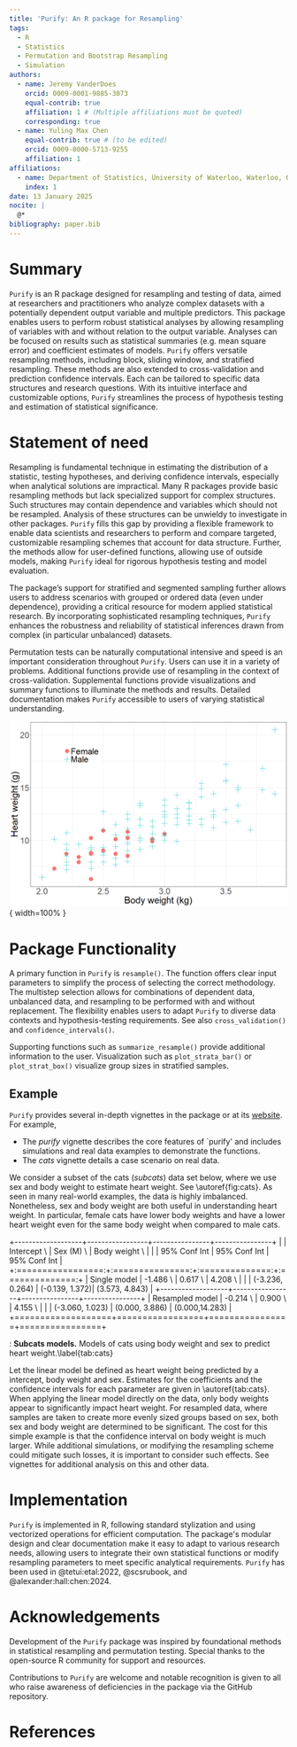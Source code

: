 ```yaml
---
title: 'Purify: An R package for Resampling'
tags:
  - R
  - Statistics
  - Permutation and Bootstrap Resampling
  - Simulation
authors:
  - name: Jeremy VanderDoes
    orcid: 0009-0001-9885-3073
    equal-contrib: true 
    affiliation: 1 # (Multiple affiliations must be quoted)
    corresponding: true
  - name: Yuling Max Chen
    equal-contrib: true # (to be edited)
    orcid: 0009-0000-5713-9255
    affiliation: 1
affiliations:
  - name: Department of Statistics, University of Waterloo, Waterloo, ON, Canada
    index: 1
date: 13 January 2025
nocite: | 
  @*
bibliography: paper.bib
---
```


# Summary

`Purify` is an R package designed for resampling and testing of data, aimed at 
researchers and practitioners who analyze complex datasets with a potentially dependent output 
variable and multiple predictors. This package enables users to perform robust 
statistical analyses by allowing resampling of variables with and without relation
to the output variable. Analyses can be focused on results such as 
statistical summaries (e.g. mean square error) and coefficient estimates of models. 
`Purify` offers versatile resampling methods, including block, sliding window, 
and stratified resampling. These methods are also extended to cross-validation 
and prediction confidence intervals. Each can be tailored to specific data 
structures and research questions. With its intuitive interface and customizable options, 
`Purify` streamlines the process of hypothesis testing and estimation of 
statistical significance.

# Statement of need

Resampling is fundamental technique in estimating the distribution of a 
statistic, testing hypotheses, and deriving confidence intervals, especially 
when analytical solutions are impractical. Many R packages provide 
basic resampling methods but lack specialized support for complex structures.
Such structures may contain dependence and variables which should not be resampled.
Analysis of these structures can be unwieldy to investigate in other packages. 
`Purify` fills this gap by providing a flexible framework to enable data 
scientists and researchers to perform and compare targeted, customizable 
resampling schemes that account for data structure. Further, the methods allow 
for user-defined functions, allowing use of outside models, making `Purify` 
ideal for rigorous hypothesis testing and model evaluation. 

The package’s support for stratified and segmented sampling further allows users 
to address scenarios with grouped or ordered data (even under dependence), 
providing a critical resource for modern applied statistical research. By 
incorporating sophisticated resampling techniques, `Purify` enhances the 
robustness and reliability of statistical inferences drawn from complex 
(in particular unbalanced) datasets.

Permutation tests can be naturally computational intensive and speed is an 
important consideration throughout `Purify`. Users can use it in a variety of 
problems. Additional functions provide use of resampling in the context of
cross-validation. Supplemental functions provide visualizations and summary 
functions to illuminate the methods and results. Detailed documentation makes 
`Purify` accessible to users of varying statistical understanding.


![**Subcats.** Body and heart weights of cats with respect to their sex.\label{fig:cats}](vignettes/cat_overview.png){ width=100% }

# Package Functionality

A primary function in `Purify` is `resample()`. The function offers clear input parameters 
to simplify the process of selecting the correct methodology. The multistep selection allows for combinations of 
dependent data, unbalanced data, and resampling to be performed with and without 
replacement. The flexibility enables users to adapt `Purify` to diverse data 
contexts and hypothesis-testing requirements. See also `cross_validation()` and
`confidence_intervals()`.

Supporting functions such as `summarize_resample()` provide additional 
information to the user. Visualization such as `plot_strata_bar()` or 
`plot_strat_box()` visualize group sizes in stratified samples.


## Example

`Purify` provides several in-depth vignettes in the package or at its 
[website](https://jrvanderdoes.github.io/purify/). For example,

- The *purify* vignette describes the core features of `purify' 
  and includes simulations and real data examples to demonstrate the functions.
- The *cats* vignette details a case scenario on real data.

We consider a subset of the cats (*subcats*) data set below, where we use sex and body 
weight to estimate heart weight. See \autoref{fig:cats}. As seen in many real-world 
examples, the data is highly imbalanced. Nonetheless, sex and body weight are 
both useful in understanding heart weight. In particular, female cats have lower 
body weights and have a lower heart weight even for the same body weight when 
compared to male cats.


+-------------------+-----------------+----------------+----------------+
|                   | Intercept \     | Sex (M) \      | Body weight \  |
|                   | 95% Conf Int    | 95% Conf Int   | 95% Conf Int   |
+:=================:+:===============:+:==============:+:==============:+
| Single model      | -1.486 \        | 0.617 \        | 4.208 \        |
|                   | (-3.236, 0.264) | (-0.139, 1.372)| (3.573, 4.843) |
+-------------------+-----------------+----------------+----------------+
| Resampled model   | -0.214 \        | 0.900 \        | 4.155 \        |
|                   | (-3.060, 1.023) | (0.000, 3.886) | (0.000,14.283) |
+===================+=================+================+================+

: **Subcats models.** Models of cats using body weight and sex to predict heart weight.\label{tab:cats}


Let the linear model be defined as heart weight being predicted by a intercept,
body weight and sex. Estimates for the coefficients and the confidence intervals
for each parameter are given in \autoref{tab:cats}. When applying the linear 
model directly on the data, only body weights appear to significantly impact 
heart weight. For resampled data, where samples are taken to create more evenly
sized groups based on sex, both sex and body weight are determined to be 
significant. The cost for this simple example is that the confidence interval 
on body weight is much larger. While additional simulations, or modifying the 
resampling scheme could mitigate such losses, it is important to consider such 
effects. See vignettes for additional analysis on this and other data.

<!--
# ```{r setup, echo=FALSE}
# library(purify)
# library(ggplot2)
# ```
# 
# ```{r example_plot, echo=FALSE}
# png('./vignettes/cat_overview.png', width=1200, height=800)
# ggplot() +
#   geom_point(aes(x=Bwt, y=Hwt, col=Sex,shape = Sex),data=subcats, size=8) +
#   theme_bw() +
#   theme(axis.title = element_text(size=40),
#         axis.text = element_text(size=36),
#         legend.position = c(.2, .8),
#         legend.title = element_blank(),
#         legend.text = element_text(size=36)) +
#   scale_color_discrete(labels = c('Female', 'Male')) +
#   scale_shape_manual(labels = c('Female', 'Male'),
#                        values = c(16,3)) +
#   xlab('Body weight (kg)') +
#   ylab('Heart weight (g)')
# dev.off()
# ```
-->

<!--
```{r example}  
summ_function <- function(data) {
  coef(summary(lm(Hwt ~ ., data = data)))
}

set.seed(1234)
tmp <- lm(Hwt ~ ., data =subcats)
coef(summary(tmp))
confint(tmp)
summ_function(subcats)

# Perform resampling
results <- resample(data = subcats, fn = summ_function, M = 1000,
                             strata='Sex',sizes=mean)
summarize_resample(results, alpha=0.01)
```
-->

# Implementation

`Purify` is implemented in R, following standard stylization and using 
vectorized operations for efficient computation. The package's modular design 
and clear documentation make it easy to adapt to various research needs, 
allowing users to integrate their own statistical functions or modify resampling 
parameters to meet specific analytical requirements. `Purify` has been used 
in @tetui:etal:2022, @scsrubook, and @alexander:hall:chen:2024.


# Acknowledgements

Development of the `Purify` package was inspired by foundational methods in 
statistical resampling and permutation testing. Special thanks to the 
open-source R community for support and resources.

Contributions to `Purify` are welcome and notable recognition is given to all 
who raise awareness of deficiencies in the package via the GitHub repository.


# References


